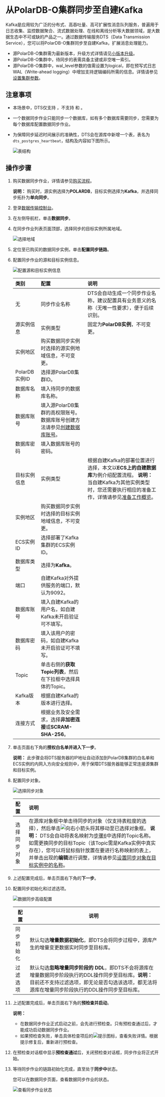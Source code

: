 # 从PolarDB-O集群同步至自建Kafka

Kafka是应用较为广泛的分布式、高吞吐量、高可扩展性消息队列服务，普遍用于日志收集、监控数据聚合、流式数据处理、在线和离线分析等大数据领域，是大数据生态中不可或缺的产品之一。通过数据传输服务DTS（Data Transmission Service），您可以将PolarDB-O集群同步至自建Kafka，扩展消息处理能力。

-   源PolarDB-O集群需为最新版本，升级方式详情请见[小版本升级]()。
-   源PolarDB-O集群中，待同步的表需具备主键或非空唯一索引。
-   源PolarDB-O集群中，wal\_level参数的值需设置为logical，即在预写式日志WAL（Write-ahead logging）中增加支持逻辑编码所需的信息。详情请参见[设置集群参数]()。

## 注意事项

-   本场景中，DTS仅支持 ，不支持 和 。
-   一个数据同步作业只能同步一个数据库，如有多个数据库需要同步，您需要为每个数据库配置数据同步作业。
-   为保障同步延迟时间展示的准确性，DTS会在源库中新增一个表，表名为`dts_postgres_heartbeat`，结构及内容如下图所示。

    ![表结构](https://static-aliyun-doc.oss-cn-hangzhou.aliyuncs.com/assets/img/zh-CN/3920649951/p94992.png)


## 操作步骤

1.  购买数据同步作业，详情请参见[购买流程](/intl.zh-CN/快速入门/购买流程.md)。

    **说明：** 购买时，源实例选择为**POLARDB**，目标实例选择为**Kafka**，并选择同步拓扑为**单向同步**。

2.  登录[数据传输控制台](https://dts-intl.console.aliyun.com/)。

3.  在左侧导航栏，单击**数据同步**。

4.  在同步作业列表页面顶部，选择同步的目标实例所属地域。

    ![选择地域](https://static-aliyun-doc.oss-cn-hangzhou.aliyuncs.com/assets/img/zh-CN/7349459951/p50604.png)

5.  定位至已购买的数据同步实例，单击**配置同步链路**。

6.  配置同步作业的源和目标实例信息。

    ![配置源和目标实例信息](https://static-aliyun-doc.oss-cn-hangzhou.aliyuncs.com/assets/img/zh-CN/3920649951/p101774.png)

    |类别|配置|说明|
    |:-|:-|:-|
    |无|同步作业名称|DTS会自动生成一个同步作业名称，建议配置具有业务意义的名称（无唯一性要求），便于后续识别。|
    |源实例信息|实例类型|固定为**PolarDB实例**，不可变更。|
    |实例地区|购买数据同步实例时选择的源实例地域信息，不可变更。|
    |PolarDB实例ID|选择源PolarDB集群ID。|
    |数据库名称|填入待同步的数据库名称。|
    |数据库账号|填入源PolarDB集群的高权限账号。数据库账号创建方法请参见[创建数据库账号]()。|
    |数据库密码|填入数据库账号的密码。|
    |目标实例信息|实例类型|根据自建Kafka的部署位置进行选择，本文以**ECS上的自建数据库**为例介绍配置流程。 **说明：** 当自建Kafka为其他实例类型时，您还需要执行相应的准备工作，详情请参见[准备工作概览](/intl.zh-CN/准备工作/准备工作概览.md)。 |
    |实例地区|购买数据同步实例时选择的目标实例地域信息，不可变更。|
    |ECS实例ID|选择部署了Kafka集群的ECS实例ID。|
    |数据库类型|选择为**Kafka**。|
    |端口|自建Kafka对外提供服务的端口，默认为9092。|
    |数据库账号|填入自建Kafka的用户名，如自建Kafka未开启验证可不填写。|
    |数据库密码|填入该用户的密码，如自建Kafka未开启验证可不填写。|
    |Topic|单击右侧的**获取Topic列表**，然后在下拉框中选择具体的Topic。|
    |Kafka版本|根据自建Kafka的版本进行选择。|
    |连接方式|根据业务及安全需求，选择**非加密连接**或**SCRAM-SHA-256**。|

7.  单击页面右下角的**授权白名单并进入下一步**。

    **说明：** 此步骤会将DTS服务器的IP地址自动添加到PolarDB集群的白名单和ECS实例的内网入方向安全规则中，用于保障DTS服务器能够正常连接源集群和目标实例。

8.  配置同步对象。

    ![选择同步对象](https://static-aliyun-doc.oss-cn-hangzhou.aliyuncs.com/assets/img/zh-CN/3920649951/p101776.png)

    |配置|说明|
    |:-|:-|
    |选择同步对象|在源库对象框中单击待同步的对象（仅支持表粒度的选择），然后单击![向右小箭头](https://static-aliyun-doc.oss-cn-hangzhou.aliyuncs.com/assets/img/zh-CN/8502659951/p40698.png)将其移动至已选择对象框。 **说明：** DTS会自动将表名映射为[步骤6](#step_swc_fdy_awx)中选择的Topic名称。如需更换同步的目标Topic（该Topic需是Kafka实例中真实存在），您可以将鼠标指针放置在要进行名称映射的表上，并单击出现的**编辑**进行调整，详情请参见[设置同步对象在目标实例中的名称](/intl.zh-CN/数据同步/同步作业管理/设置同步对象在目标实例中的名称.md)。 |

9.  上述配置完成后，单击页面右下角的**下一步**。

10. 配置同步初始化和过滤选项。

    ![数据同步高级配置](https://static-aliyun-doc.oss-cn-hangzhou.aliyuncs.com/assets/img/zh-CN/3920649951/p101781.png)

    |配置|说明|
    |--|--|
    |同步初始化|默认勾选**增量数据初始化**，即DTS会将同步过程中，源库产生的增量变更数据实时同步至目标库。|
    |过滤选项|默认勾选**忽略增量同步阶段的 DDL**，即DTS不会将源库在增量数据同步阶段执行的DDL操作同步至目标库。**说明：** 目前还不支持过滤选项，即无论是否勾选该选项，都无法将源库在增量同步阶段执行的DDL操作同步至目标库。 |

11. 上述配置完成后，单击页面右下角的**预检查并启动**。

    **说明：**

    -   在数据同步作业正式启动之前，会先进行预检查。只有预检查通过后，才能成功启动数据同步作业。
    -   如果预检查失败，单击具体检查项后的![提示](https://static-aliyun-doc.oss-cn-hangzhou.aliyuncs.com/assets/img/zh-CN/8502659951/p47468.png)图标，查看失败详情。根据提示修复后，重新进行预检查。
12. 在预检查对话框中显示**预检查通过**后，关闭预检查对话框，同步作业将正式开始。

13. 等待同步作业的链路初始化完成，直至处于**同步中**状态。

    您可以在数据同步页面，查看数据同步作业的状态。

    ![查看同步作业状态](https://static-aliyun-doc.oss-cn-hangzhou.aliyuncs.com/assets/img/zh-CN/1349459951/p41059.png)


